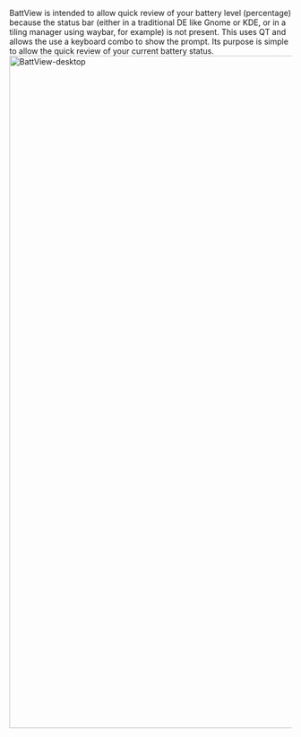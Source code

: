 BattView is intended to allow quick review of your battery level (percentage) because the status bar (either in a traditional DE like Gnome or KDE, or in a tiling manager using waybar, for example) is not present. This uses QT and allows the use a keyboard combo to show the prompt. Its purpose is simple to allow the quick review of your current battery status. 
<img width="1920" height="1200" alt="BattView-desktop" src="https://github.com/user-attachments/assets/355877bc-cc0b-48f5-9030-c17de47cf540" />
